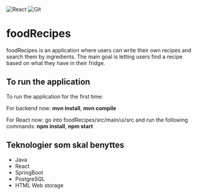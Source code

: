 ![React](https://img.shields.io/badge/react-%2320232a.svg?style=for-the-badge&logo=react&logoColor=%2361DAFB) ![Git](https://img.shields.io/badge/Git-F05032?style=for-the-badge&logo=git&logoColor=white)

# foodRecipes
foodRecipes is an application where users can write their own recipes and search them by ingredients.
The main goal is letting users find a recipe based on what they have in their fridge.

## To run the application
To run the application for the first time:

For backend now:
**mvn install**, **mvn compile**

For React now:
go into foodRecipes/src/main/ui/src and run the following commands:
**npm install**, **npm start**

## Teknologier som skal benyttes
- Java
- React
- SpringBoot
- PostgreSQL
- HTML Web storage
